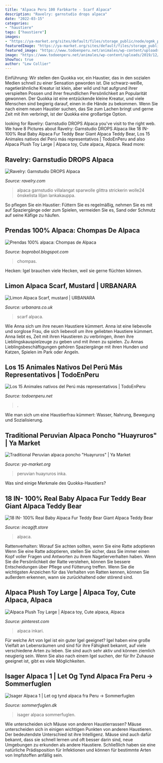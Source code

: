 ```yaml
---
title: "Alpaca Peru 100 Farbkarte - Scarf Alpaca"
description: "Ravelry: garnstudio drops alpaca"
date: "2022-03-15"
categories:
- "haustiere"
tags: ["haustiere"]
images:
- "https://ya-market.org/sites/default/files/storage_public/node/ogmk_product/ogmk_images/700/01g.alpaca-poncho-medium-size.png?itok=kAGuKlj6"
featuredImage: "https://ya-market.org/sites/default/files/storage_public/node/ogmk_product/ogmk_images/700/01g.alpaca-poncho-medium-size.png?itok=kAGuKlj6"
featured_image: "https://www.todoenperu.net/animales/wp-content/uploads/2019/12/alpaca.jpg"
image: "https://www.todoenperu.net/animales/wp-content/uploads/2019/12/alpaca.jpg"
ShowToc: true
author: "Lew Collier"
---
```



Einführung:
Wir stellen den Quokka vor, ein Haustier, das in den sozialen Medien schnell zu einer Sensation geworden ist. Die schwarz-weiße, nagetierähnliche Kreatur ist klein, aber wild und hat aufgrund ihrer verspielten Possen und ihrer freundlichen Persönlichkeit an Popularität gewonnen.
Der Quokka ist eine entzückende kleine Kreatur, und viele Menschen sind begierig darauf, einen in die Hände zu bekommen. Wenn Sie nach einem neuen Haustier suchen, das Sie zum Lachen bringt und gerne Zeit mit ihm verbringt, ist der Quokka eine großartige Option.

	

		
looking for Ravelry: Garnstudio DROPS Alpaca you've visit to the right web. We have 8 Pictures about Ravelry: Garnstudio DROPS Alpaca like 18 IN- 100% Real Baby Alpaca Fur Teddy Bear Giant Alpaca Teddy Bear, Los 15 Animales nativos del Perú más representativos | TodoEnPeru and also Alpaca Plush Toy Large | Alpaca toy, Cute alpaca, Alpaca. Read more:
		
    
## Ravelry: Garnstudio DROPS Alpaca

<img loading=lazy src="https://images4-f.ravelrycache.com/uploads/Drops/728208076/eks-7-2_medium.jpg" onerror="this.onerror=null;this.src='https://tse3.mm.bing.net/th?id=OIP.Krri6mPEAPlphA0VUvUffAAAAA&amp;pid=15.1';" alt="Ravelry: Garnstudio DROPS Alpaca">

_Source: ravelry.com_

>alpaca garnstudio villalangat sparwolle glittra strickerin wolle24 önskelista liljan lankakauppa. 

	

So pflegen Sie ein Haustier: Füttern Sie es regelmäßig, nehmen Sie es mit auf Spaziergänge oder zum Spielen, vermeiden Sie es, Sand oder Schmutz auf seine Käfige zu häufen.

    
## Prendas 100% Alpaca: Chompas De Alpaca

<img loading=lazy src="https://1.bp.blogspot.com/-ZPUtG-rV4nw/Tv8-MP7ekqI/AAAAAAAAABw/7BH11nHmogw/s1600/bopro+%25282%2529.jpg.jpg" onerror="this.onerror=null;this.src='https://tse1.mm.bing.net/th?id=OIP.bZP-Jzj0Ofrr7GXF91oC_QHaFj&amp;pid=15.1';" alt="Prendas 100% alpaca: Chompas de Alpaca">

_Source: boprobol.blogspot.com_

>chompas. 

	

Hecken: Igel brauchen viele Hecken, weil sie gerne flüchten können.

    
## Limon Alpaca Scarf, Mustard | URBANARA

<img loading=lazy src="https://cdn.shopify.com/s/files/1/0017/2513/6998/products/6099-31964_14bda34d-cda3-4071-abb5-65ae676b2d83_1024x1024.jpg?v=1542197012" onerror="this.onerror=null;this.src='https://tse2.mm.bing.net/th?id=OIP.HIrae1wnfAS-4sgyCrj83QHaHa&amp;pid=15.1';" alt="Limon Alpaca Scarf, mustard | URBANARA">

_Source: urbanara.co.uk_

>scarf alpaca. 

	

Wie Anna sich um ihre neuen Haustiere kümmert.
Anna ist eine liebevolle und sorglose Frau, die sich liebevoll um ihre geliebten Haustiere kümmert. Anna liebt es, Zeit mit ihren Haustieren zu verbringen, ihnen ihre Lieblingskauspielzeuge zu geben und mit ihnen zu spielen. Zu Annas Lieblingsbeschäftigungen gehören Spaziergänge mit ihren Hunden und Katzen, Spielen im Park oder Angeln.

    
## Los 15 Animales Nativos Del Perú Más Representativos | TodoEnPeru

<img loading=lazy src="https://www.todoenperu.net/animales/wp-content/uploads/2019/12/alpaca.jpg" onerror="this.onerror=null;this.src='https://tse3.mm.bing.net/th?id=OIP.aO5hHp1W5tYIc9xa7XaIYQHaEy&amp;pid=15.1';" alt="Los 15 Animales nativos del Perú más representativos | TodoEnPeru">

_Source: todoenperu.net_

>. 

	

Wie man sich um eine Haustierfrau kümmert: Wasser, Nahrung, Bewegung und Sozialisierung.

    
## Traditional Peruvian Alpaca Poncho &quot;Huayruros&quot; | Ya Market

<img loading=lazy src="https://ya-market.org/sites/default/files/storage_public/node/ogmk_product/ogmk_images/700/01g.alpaca-poncho-medium-size.png?itok=kAGuKlj6" onerror="this.onerror=null;this.src='https://tse3.mm.bing.net/th?id=OIP.RV_Hcj11Jz6ULMmV9KDWcQHaJy&amp;pid=15.1';" alt="Traditional Peruvian alpaca poncho &quot;Huayruros&quot; | Ya Market">

_Source: ya-market.org_

>peruvian huayruros inka. 

	

Was sind einige Merkmale des Quokka-Haustiers?

    
## 18 IN- 100% Real Baby Alpaca Fur Teddy Bear Giant Alpaca Teddy Bear

<img loading=lazy src="https://i.etsystatic.com/15250690/r/il/dec51a/2490396875/il_fullxfull.2490396875_jln4.jpg" onerror="this.onerror=null;this.src='https://tse3.mm.bing.net/th?id=OIP.Emjlza4qNSn6JMFqZORVdwHaJ4&amp;pid=15.1';" alt="18 IN- 100% Real Baby Alpaca Fur Teddy Bear Giant Alpaca Teddy Bear">

_Source: incagift.store_

>alpaca. 

	

Rattenverhalten: Worauf Sie achten sollten, wenn Sie eine Ratte adoptieren
Wenn Sie eine Ratte adoptieren, stellen Sie sicher, dass Sie immer einen Kopf voller Fragen und Antworten zu ihrem Nagetierverhalten haben. Wenn Sie die Persönlichkeit der Ratte verstehen, können Sie bessere Entscheidungen über Pflege und Fütterung treffen. Wenn Sie die wichtigsten Anzeichen für das Verhalten von Ratten kennen, können Sie außerdem erkennen, wann sie zurückhaltend oder störend sind.

    
## Alpaca Plush Toy Large | Alpaca Toy, Cute Alpaca, Alpaca

<img loading=lazy src="https://i.pinimg.com/originals/e5/5b/1e/e55b1e2dcd2273bde866b383c2b0ac7a.png" onerror="this.onerror=null;this.src='https://tse4.mm.bing.net/th?id=OIP.DdruDBHGU9PGvuasrxGBdQAAAA&amp;pid=15.1';" alt="Alpaca Plush Toy Large | Alpaca toy, Cute alpaca, Alpaca">

_Source: pinterest.com_

>alpaca inkari. 

	

Für welche Art von Igel ist ein guter Igel geeignet?
Igel haben eine große Vielfalt an Lebensräumen und sind für ihre Fähigkeit bekannt, auf viele verschiedene Arten zu leben. Sie sind auch sehr aktiv und können ziemlich neugierig sein. Wenn Sie also nach einem Igel suchen, der für Ihr Zuhause geeignet ist, gibt es viele Möglichkeiten.

    
## Isager Alpaca 1 | Let Og Tynd Alpaca Fra Peru → Sommerfuglen

<img loading=lazy src="https://www.sommerfuglen.dk/images/farvekortbilleder/isager-alpaca1/16-p.jpg" onerror="this.onerror=null;this.src='https://tse2.mm.bing.net/th?id=OIP.j_H3FcrrZWC1HMxNYoUHZAHaHa&amp;pid=15.1';" alt="Isager Alpaca 1 | Let og tynd alpaca fra Peru → Sommerfuglen">

_Source: sommerfuglen.dk_

>isager alpaca sommerfuglen. 

	

Wie unterscheiden sich Mäuse von anderen Haustierrassen?
Mäuse unterscheiden sich in einigen wichtigen Punkten von anderen Haustieren. Der bedeutendste Unterschied ist ihre Intelligenz. Mäuse sind auch dafür bekannt, dass sie schnell lernen und oft besser darin sind, neue Umgebungen zu erkunden als andere Haustiere. Schließlich haben sie eine natürliche Prädisposition für Infektionen und können für bestimmte Arten von Impfstoffen anfällig sein.

